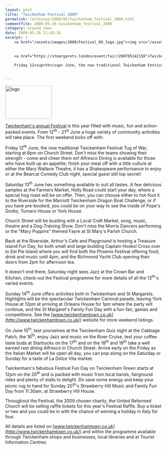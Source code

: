 ```yaml
---
layout: post
title: "Twickenham Festival 2009"
permalink: /archives/2009/05/twickenham_festival_2009.html
commentfile: 2009-05-26-twickenham_festival_2009
category: around_town
date: 2009-05-26 21:42:16
excerpt: |
    <a href="/assets/images/2009/Festival_09_logo.jpg"><img src="/assets/images/2009/Festival_09_logo-thumb.jpg" width="150" height="106" alt="right" /></a>
    
    
    <a href="https://stmargarets.london/event/fair/200705142158">Twickenham's annual Festival</a> is this year filled with music, fun and action-packed events.  From 12<sup>th</sup> - 21<sup>st</sup> June a huge variety of community activities will take place.  The first weekend kicks off with:
    
    Friday 12<sup>th</sup> June, the now traditional Twickenham Festival Tug of War, starting at 6pm on Church Street.  Don't miss the teams showing their strength - come and cheer them on!  Alfresco Dining is available for those who have built up an appetite; finish your meal off with a little culture at either the Mary Wallace Theatre, it has a Shakespeare performance to enjoy or at the Bearcat Comedy Club night, special guest still top secret!
    

---
```


<a href="/assets/images/2009/Festival_09_logo.jpg"><img src="/assets/images/2009/Festival_09_logo-thumb.jpg" width="150" height="106" class="right" alt="logo" /></a>

[Twickenham's annual Festival](https://stmargarets.london/event/fair/200705142158) is this year filled with music, fun and action-packed events. From 12<sup>th</sup> - 21<sup>st</sup> June a huge variety of community activities will take place. The first weekend kicks off with:

Friday 12<sup>th</sup> June, the now traditional Twickenham Festival Tug of War, starting at 6pm on Church Street. Don't miss the teams showing their strength - come and cheer them on! Alfresco Dining is available for those who have built up an appetite; finish your meal off with a little culture at either the Mary Wallace Theatre, it has a Shakespeare performance to enjoy or at the Bearcat Comedy Club night, special guest still top secret!

Saturday 13<sup>th</sup> June has something available to suit all tastes. A few delicious samples at the Farmers Market, Holly Road could start your day, where a special hog roast will be on offer. Then, you can choose either to hot-foot it to the Riverside for the Marriott Twickenham Dragon Boat Challenge, or if you have pre-booked, you could be on your way to see the inside of Pope's Grotto, Turners House or York House.

Church Street will be bustling with a Local Craft Market, song, music, theatre and a Dog-Training Show. Don't miss the Morris Dancers performing or the "Mary Poppins" themed Fayre at St Mary's Parish Church.

Back at the Riverside, Arthur's Cafe and Playground is hosting a Treasure Island Fun Day, for both small and large budding Captain Hooks! Cross over to Eel Pie Island where you will find both the Phoenix Festival offering food, drink and music until 4pm, and the Richmond Yacht Club opening their doors from 2pm for afternoon tea.

It doesn't end there, Saturday night sees Jazz at the Crown Bar and Kitchen, check-out the Festival programme for more details of all the 13<sup>th</sup>'s varied events.

Sunday 14<sup>th</sup> June offers activities both in Twickenham and St Margarets. Highlights will be the spectacular Twickenham Carnival parade, leaving York House at 12pm at arriving at Orleans House for 1pm where the party will continue, and the St Margaret's Family Fun Day with a fun-fair, games and competitions. See the [www.twickenhamtown.co.uk](http://www.twickenhamtown.co.uk/) website for more weekend listings.

On June 15<sup>th</sup>, test yourselves at the Twickenham Quiz night at the Cabbage Patch, the 16<sup>th</sup>, enjoy Jazz and music on the River Cruise, test your coffee taste buds at Starbucks on the 17<sup>th</sup> and on the 18<sup>th</sup> and 19<sup>th</sup> take a well earned rest dining Alfresco in Church Street. Arrive early on the Friday as the Italian Market will be open all day, you can pop along on the Saturday or Sunday for a taste of La Dolce Vita market.

Twickenham's fabulous Festival Fun Day on Twickenham Green starts at 12pm on the 20<sup>th</sup> and is packed with music from local bands, fairground rides and plenty of stalls to delight. Do save some energy and keep your picnic rug to hand for Sunday 20<sup>st</sup>'s Strawberry Hill Music and Family Fun Day from 11.30am, at Strawberry Hill House.

Throughout the Festival, the 2009 chosen charity, the United Reformed Church will be selling raffle tickets for this year's Festival Raffle. Buy a ticket or two and you could be in with the chance of winning a holiday in Italy for four.

All details are listed on [www.twickenhamtown.co.uk](http://www.twickenhamtown.co.uk/) and within the programme available through Twickenham shops and businesses, local libraries and at Tourist Information Centres.
